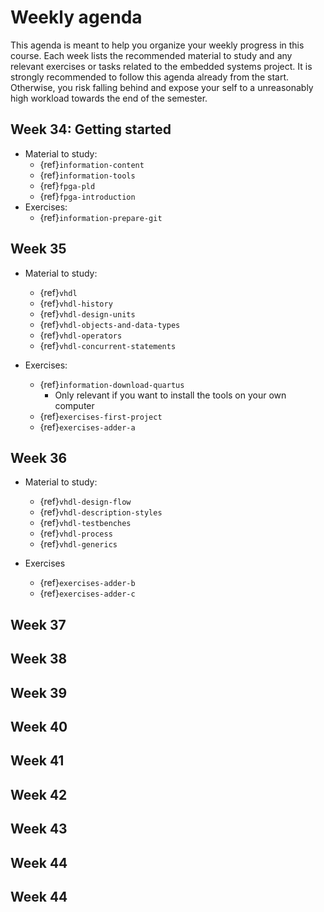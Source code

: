 # Weekly agenda

This agenda is meant to help you organize your weekly progress in this course. Each week lists the recommended material to study and any relevant exercises or tasks related to the embedded systems project. It is strongly recommended to follow this agenda already from the start. Otherwise, you risk falling behind and expose your self to a unreasonably high workload towards the end of the semester. 


<!--
It is expected that you have worked through the recommended study material as a preparation to the Thursday lecture slot. The lecture slot will then be used to discuss the most important parts of this material or any relevant problems that have been identified during the lab hours.  

In addition to practical problems, the exercises also contain questions which are relevant for the final exam. 

-->





## Week 34: Getting started 

* Material to study:
  * {ref}`information-content`
  * {ref}`information-tools`
  * {ref}`fpga-pld`
  * {ref}`fpga-introduction`
* Exercises:
  * {ref}`information-prepare-git`
<!--
* Exercises:
  * {ref}`fpga-exercise`

* Project tasks:
  * None
-->

## Week 35
* Material to study:
  * {ref}`vhdl`
  * {ref}`vhdl-history`
  * {ref}`vhdl-design-units`
  * {ref}`vhdl-objects-and-data-types`
  * {ref}`vhdl-operators`
  * {ref}`vhdl-concurrent-statements`
  
* Exercises:
  * {ref}`information-download-quartus`
    * Only relevant if you want to install the tools on your own computer
  * {ref}`exercises-first-project`
  * {ref}`exercises-adder-a`

## Week 36 
* Material to study:
  * {ref}`vhdl-design-flow`
  * {ref}`vhdl-description-styles`
  * {ref}`vhdl-testbenches`
  * {ref}`vhdl-process`
  * {ref}`vhdl-generics`

* Exercises
  * {ref}`exercises-adder-b`
  * {ref}`exercises-adder-c`



## Week 37 

## Week 38 

## Week 39

## Week 40 

## Week 41

## Week 42

## Week 43

## Week 44

## Week 44
<!--
## Week 36
* Details coming soon.
## Week 36
* Details coming soon.
## Week 35
* Material to study:
* {ref}`information-download-quartus`
* {ref}`information-prepare-git`
* Exercises:

* Project tasks:
-->
<!--
* Start to think about the problem and draw a very basic top level block diagram of the


--> 
